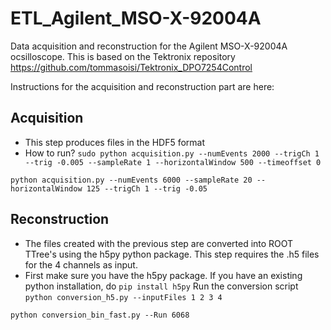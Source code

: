 # ETL_Agilent_MSO-X-92004A
Data acquisition and reconstruction for the Agilent MSO-X-92004A ocsilloscope.
This is based on the Tektronix repository https://github.com/tommasoisi/Tektronix_DPO7254Control

Instructions for the acquisition and reconstruction part are here:

## Acquisition
*  This step produces files in the HDF5 format
*  How to run? `sudo python acquisition.py --numEvents 2000 --trigCh 1 --trig -0.005 --sampleRate 1 --horizontalWindow 500 --timeoffset 0`

`python acquisition.py --numEvents 6000 --sampleRate 20 --horizontalWindow 125 --trigCh 1 --trig -0.05`
## Reconstruction
*  The files created with the previous step are converted into ROOT TTree's using the h5py python package. This step requires the .h5 files for the 4 channels as input.
*  First make sure you have the h5py package. If you have an existing python installation, do
`pip install h5py`
Run the conversion script
`python conversion_h5.py --inputFiles 1 2 3 4`

`python conversion_bin_fast.py --Run 6068`
